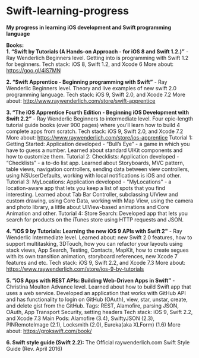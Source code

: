 # Swift-learning-progress
**My progress in learning iOS development and Swift programming language**

**Books:**  
**1. “Swift by Tutorials (A Hands-on Approach - for iOS 8 and Swift 1.2.)”** - Ray Wenderlich
Beginners level. Getting into is programming with Swift 1.2 for beginners.
Tech stack: iOS 8, Swift 1.2, and Xcode 6
More about: https://goo.gl/4iS7MN 

**2. “Swift Apprentice - Beginning programming with Swift”** - Ray Wenderlic
Beginners level. Theory and live examples of new swift 2.0 programming language.
Tech stack: iOS 9, Swift 2.0, and Xcode 7.2
More about: http://www.raywenderlich.com/store/swift-apprentice

**3. “The iOS Apprentice Fourth Edition - Beginning iOS Development with Swift 2.2”**  - Ray Wenderlic
Beginners to intermediate level. Four epic-length tutorial guide books (over 900 pages) where you’ll learn how to build 4 complete apps from scratch.
Tech stack: iOS 9, Swift 2.0, and Xcode 7.2
More about: https://www.raywenderlich.com/store/ios-apprentice 
Tutorial 1: Getting Started: Application developed - “Bull’s Eye” - a game in which you have to guess a number. Learned about standard UIKit components and how to customize them.
Tutorial 2: Checklists: Application developed - “Checklists” - a to-do list app. Learned about Storyboards, MVC pattern, table views, navigation controllers, sending data between view controllers, using NSUserDefaults, working with local notifications is iOS and other.
Tutorial 3: MyLocations:  Application developed - "MyLocations" - a location-aware app that lets you keep a list of spots that you find interesting. Learned about Tab Bar Controller, subclassing UIView and custom drawing, using Core Data, working with Map View, using the camera and photo library, a little about UIView-based animations and Core Animation and other.
Tutorial 4: Store Search:  Developed app that lets you search for products on the iTunes store using HTTP requests and JSON.

**4.  "iOS 9 by Tutorials: Learning the new iOS 9 APIs with Swift 2"** - Ray Wenderlic
Intermediate level. Learned about: new Swift 2.0 features, how to support multitasking, 3DTouch, how you can refactor your layouts using stack views, App Search, Testing, Contacts, MapKit, how to create segues with its own transition animation, storyboard references, new Xcode 7 features and etc.
Tech stack: iOS 9, Swift 2.2, and Xcode 7.3
More about: https://www.raywenderlich.com/store/ios-9-by-tutorials

**5. “iOS Apps with REST APIs: Building Web-Driven Apps in Swift”** - Christina Moulton
Advance level. Learned about how to build Swift app that uses a web service. Developed an application that works with GitHub API and has functionality to login on GitHub (OAuth), view, star, unstar, create, and delete gist from the GitHub.
Tags: REST, Alamofire, parsing JSON, OAuth, App Transport Security, setting headers
Tech stack: iOS 9, Swift 2.2, and Xcode 7.3
Main Pods: Alamofire (3.4), SwiftyJSON (2.3), PINRemoteImage (2.1), Locksmith (2.0), Eureka(aka XLForm) (1.6)
More about: https://grokswift.com/book/ 

**6. Swift style guide (Swift 2.2):**
The Official raywenderlich.com Swift Style Guide (Rev. April 2016)
